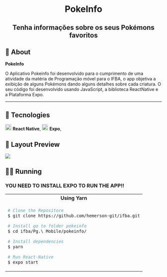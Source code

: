 <h1 align="center">
  PokeInfo
</h1>

<h2 align="center">
  Tenha informações sobre os seus Pokémons favoritos
</h2>

## 🎉 About

**PokeInfo**

O Aplicativo Pokeinfo foi desenvolvido para o cumprimento de uma atividade da matéria de Programação móvel para o IFBA, o app objetiva a exibição de alguns Pokémons dando alguns detalhes sobre cada criatura. O seu código foi desenvolvido usando JavaScript, a biblioteca ReactNative e a Plataforma Expo.

<hr />

## 🔌 Tecnologies

<img src="https://i.ibb.co/4RHMmLQ/react.png" width="20"/> <b>React Native</b>,
<img src="https://i.ibb.co/4RHMmLQ/react.png" width="20"/> <b>Expo</b>,

## 🎨 Layout Preview

<img src='/NLW3/.github/happy_web.gif?raw=true'/>

## 👨‍💻 Running

### YOU NEED TO INSTALL EXPO TO RUN THE APP!!

<table style="width:100%;">
<tr>
<td align="center"> <strong>Using Yarn</strong> </td>
</tr>
<tr>
<td>

```bash
# Clone the Repositore
$ git clone https://github.com/hemerson-git/ifba.git

# Install go to folder pokeinfo
$ cd ifba/Pg.\ Mobile/pokeinfo/

# Install dependencies
$ yarn

# Run React-Native
$ expo start
```

</td>

</table>
